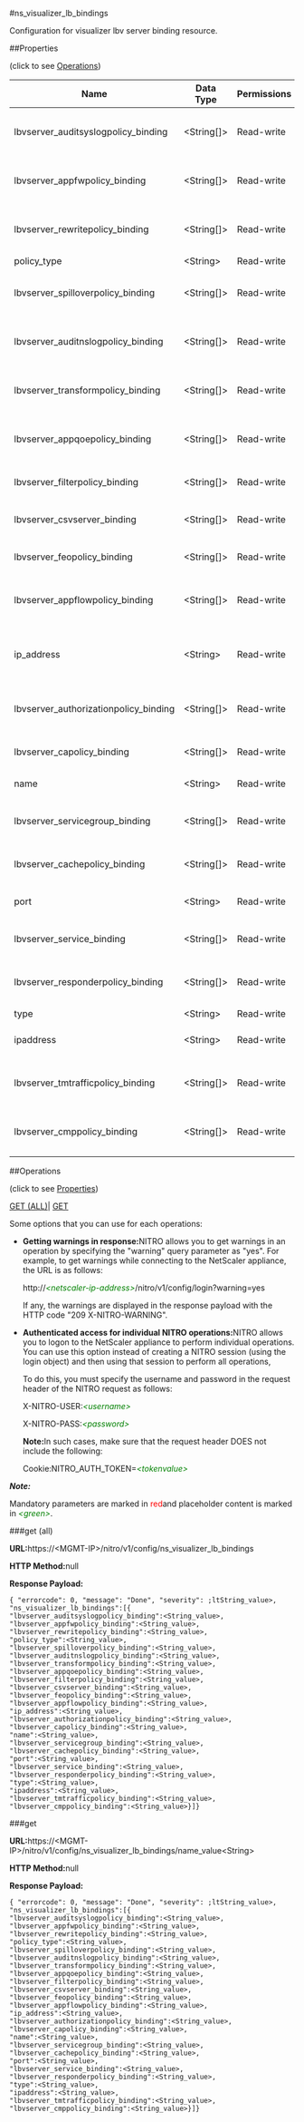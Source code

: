 #ns_visualizer_lb_bindings

Configuration for visualizer lbv server binding resource.


##Properties 
<span>(click to see [Operations](#opera))</span>


<table><thead><tr><th>Name</th><th>Data Type</th><th>Permissions</th><th>Description</th></tr></thead><tbody><tr><td>lbvserver_auditsyslogpolicy_binding</td><td>&lt;String[]></td><td>Read-write</td><td>Audit syslog policy binding of Lbvserver.</td></tr><tr><td>lbvserver_appfwpolicy_binding</td><td>&lt;String[]></td><td>Read-write</td><td>App Flow policy binding of Lbvserver.</td></tr><tr><td>lbvserver_rewritepolicy_binding</td><td>&lt;String[]></td><td>Read-write</td><td>Rewrite policy binding of Lbvserver.</td></tr><tr><td>policy_type</td><td>&lt;String></td><td>Read-write</td><td>Policy Type.</td></tr><tr><td>lbvserver_spilloverpolicy_binding</td><td>&lt;String[]></td><td>Read-write</td><td>Spill Over policy binding of Lbvserver.</td></tr><tr><td>lbvserver_auditnslogpolicy_binding</td><td>&lt;String[]></td><td>Read-write</td><td>Audit ns policy binding of Lbvserver.</td></tr><tr><td>lbvserver_transformpolicy_binding</td><td>&lt;String[]></td><td>Read-write</td><td>Transform policy binding of Lbvserver.</td></tr><tr><td>lbvserver_appqoepolicy_binding</td><td>&lt;String[]></td><td>Read-write</td><td>app qo policy binding of Lbvserver.</td></tr><tr><td>lbvserver_filterpolicy_binding</td><td>&lt;String[]></td><td>Read-write</td><td>Filter policy binding of Lbvserver.</td></tr><tr><td>lbvserver_csvserver_binding</td><td>&lt;String[]></td><td>Read-write</td><td>CSV Server binding of Lbvserver.</td></tr><tr><td>lbvserver_feopolicy_binding</td><td>&lt;String[]></td><td>Read-write</td><td>Feo policy binding of Lbvserver.</td></tr><tr><td>lbvserver_appflowpolicy_binding</td><td>&lt;String[]></td><td>Read-write</td><td>App Flow policy binding of Lbvserver.</td></tr><tr><td>ip_address</td><td>&lt;String></td><td>Read-write</td><td>IP Address.<br>Minimum length = 1<br>Maximum length = 64</td></tr><tr><td>lbvserver_authorizationpolicy_binding</td><td>&lt;String[]></td><td>Read-write</td><td>Authorization policy binding of Lbvserver.</td></tr><tr><td>lbvserver_capolicy_binding</td><td>&lt;String[]></td><td>Read-write</td><td>CA policy binding of Lbvserver.</td></tr><tr><td>name</td><td>&lt;String></td><td>Read-write</td><td>Name of lbvserver.</td></tr><tr><td>lbvserver_servicegroup_binding</td><td>&lt;String[]></td><td>Read-write</td><td>Service group binding of Lbvserver.</td></tr><tr><td>lbvserver_cachepolicy_binding</td><td>&lt;String[]></td><td>Read-write</td><td>Cache policy binding of Lbvserver.</td></tr><tr><td>port</td><td>&lt;String></td><td>Read-write</td><td>Port number for the virtual server.</td></tr><tr><td>lbvserver_service_binding</td><td>&lt;String[]></td><td>Read-write</td><td>Service binding of Lbvserver.</td></tr><tr><td>lbvserver_responderpolicy_binding</td><td>&lt;String[]></td><td>Read-write</td><td>Responder policy binding of Lbvserver.</td></tr><tr><td>type</td><td>&lt;String></td><td>Read-write</td><td>type.</td></tr><tr><td>ipaddress</td><td>&lt;String></td><td>Read-write</td><td>IP Address of virtual server.</td></tr><tr><td>lbvserver_tmtrafficpolicy_binding</td><td>&lt;String[]></td><td>Read-write</td><td>TM Traffic policy binding of Lbvserver.</td></tr><tr><td>lbvserver_cmppolicy_binding</td><td>&lt;String[]></td><td>Read-write</td><td>Compression policy binding of Lbvserver.</td></tr></tbody></table>
##Operations 
<span>(click to see [Properties](#prope))</span>


[GET (ALL)](#get-)| [GET]()


Some options that you can use for each operations:
<ul><li><p><b>Getting warnings in response:</b>NITRO allows you to get warnings in an operation by specifying the "warning" query parameter as "yes". For example, to get warnings while connecting to the NetScaler appliance, the URL is as follows:</p><p>http://<span style="color:green;font-style:italic;">&lt;netscaler-ip-address&gt;</span>/nitro/v1/config/login?warning=yes</p><p>If any, the warnings are displayed in the response payload with the HTTP code "209 X-NITRO-WARNING".</p></li><li><p><b>Authenticated access for individual NITRO operations:</b>NITRO allows you to logon to the NetScaler appliance to perform individual operations. You can use this option instead of creating a NITRO session (using the login object) and then using that session to perform all operations,</p><p>To do this, you must specify the username and password in the request header of the NITRO request as follows:</p><p>X-NITRO-USER:<span style="color:green;font-style:italic;">&lt;username&gt;</span></p><p>X-NITRO-PASS:<span style="color:green;font-style:italic;">&lt;password&gt;</span></p><p><b>Note:</b>In such cases, make sure that the request header DOES not include the following:</p><p>Cookie:NITRO_AUTH_TOKEN=<span style="color:green;font-style:italic;">&lt;tokenvalue&gt;</span></p></li></ul>



***Note:*** 
Mandatory parameters are marked in <span style="color:#FF0000;">red</span>and placeholder content is marked in <span style="color:green;font-style:italic">&lt;green&gt;</span>.

###get (all)



<b>URL:</b>https://&lt;MGMT-IP&gt;/nitro/v1/config/ns_visualizer_lb_bindings
<b>HTTP Method:</b>null
<b>Response Payload: </b>```{ "errorcode": 0, "message": "Done", "severity": ;ltString_value>, "ns_visualizer_lb_bindings":[{"lbvserver_auditsyslogpolicy_binding":<String_value>,"lbvserver_appfwpolicy_binding":<String_value>,"lbvserver_rewritepolicy_binding":<String_value>,"policy_type":<String_value>,"lbvserver_spilloverpolicy_binding":<String_value>,"lbvserver_auditnslogpolicy_binding":<String_value>,"lbvserver_transformpolicy_binding":<String_value>,"lbvserver_appqoepolicy_binding":<String_value>,"lbvserver_filterpolicy_binding":<String_value>,"lbvserver_csvserver_binding":<String_value>,"lbvserver_feopolicy_binding":<String_value>,"lbvserver_appflowpolicy_binding":<String_value>,"ip_address":<String_value>,"lbvserver_authorizationpolicy_binding":<String_value>,"lbvserver_capolicy_binding":<String_value>,"name":<String_value>,"lbvserver_servicegroup_binding":<String_value>,"lbvserver_cachepolicy_binding":<String_value>,"port":<String_value>,"lbvserver_service_binding":<String_value>,"lbvserver_responderpolicy_binding":<String_value>,"type":<String_value>,"ipaddress":<String_value>,"lbvserver_tmtrafficpolicy_binding":<String_value>,"lbvserver_cmppolicy_binding":<String_value>}]}```



###get



<b>URL:</b>https://&lt;MGMT-IP&gt;/nitro/v1/config/ns_visualizer_lb_bindings/name_value&lt;String&gt;
<b>HTTP Method:</b>null
<b>Response Payload: </b>```{ "errorcode": 0, "message": "Done", "severity": ;ltString_value>, "ns_visualizer_lb_bindings":[{"lbvserver_auditsyslogpolicy_binding":<String_value>,"lbvserver_appfwpolicy_binding":<String_value>,"lbvserver_rewritepolicy_binding":<String_value>,"policy_type":<String_value>,"lbvserver_spilloverpolicy_binding":<String_value>,"lbvserver_auditnslogpolicy_binding":<String_value>,"lbvserver_transformpolicy_binding":<String_value>,"lbvserver_appqoepolicy_binding":<String_value>,"lbvserver_filterpolicy_binding":<String_value>,"lbvserver_csvserver_binding":<String_value>,"lbvserver_feopolicy_binding":<String_value>,"lbvserver_appflowpolicy_binding":<String_value>,"ip_address":<String_value>,"lbvserver_authorizationpolicy_binding":<String_value>,"lbvserver_capolicy_binding":<String_value>,"name":<String_value>,"lbvserver_servicegroup_binding":<String_value>,"lbvserver_cachepolicy_binding":<String_value>,"port":<String_value>,"lbvserver_service_binding":<String_value>,"lbvserver_responderpolicy_binding":<String_value>,"type":<String_value>,"ipaddress":<String_value>,"lbvserver_tmtrafficpolicy_binding":<String_value>,"lbvserver_cmppolicy_binding":<String_value>}]}```



